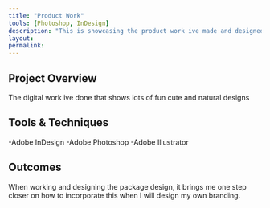 ```yaml
---
title: "Product Work"
tools: [Photoshop, InDesign]
description: "This is showcasing the product work ive made and designed"
layout:
permalink:
---
```


## Project Overview

The digital work ive done that shows lots of fun cute and natural designs 

## Tools & Techniques 

-Adobe InDesign 
-Adobe Photoshop
-Adobe Illustrator

## Outcomes

When working and designing the package design, it brings me one step closer on how to incorporate this when I will design my own branding.
